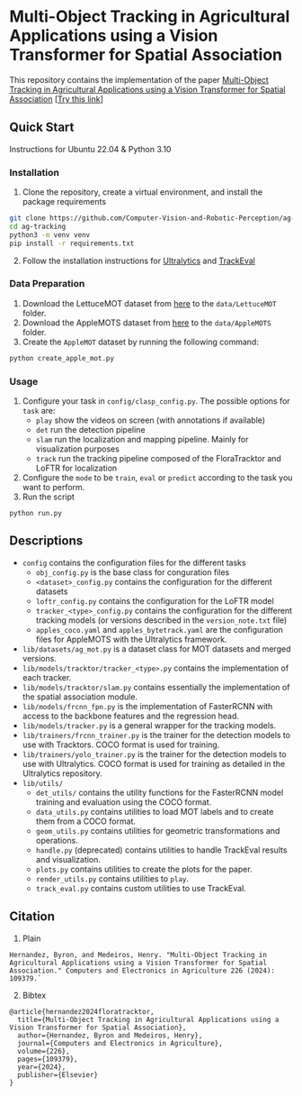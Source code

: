 # Multi-Object Tracking in Agricultural Applications using a Vision Transformer for Spatial Association
This repository contains the implementation of the paper [Multi-Object Tracking in Agricultural Applications using a Vision Transformer for Spatial Association](https://www.sciencedirect.com/science/article/pii/S0168169924007701) [[Try this link](https://authors.elsevier.com/a/1jlNacFCSbHSL)]

## Quick Start

Instructions for Ubuntu 22.04 & Python 3.10

### Installation
1. Clone the repository, create a virtual environment, and install the package requirements
```bash
git clone https://github.com/Computer-Vision-and-Robotic-Perception/ag-tracking.git
cd ag-tracking
python3 -m venv venv
pip install -r requirements.txt
```
2. Follow the installation instructions for [Ultralytics](https://github.com/ultralytics/ultralytics.git) and [TrackEval](https://github.com/JonathonLuiten/TrackEval.git)

### Data Preparation
1. Download the LettuceMOT dataset from [here](https://mega.nz/folder/LlgByZ6Z#wmLa-TQ8NYGkPrJjJ5BfQw) to the `data/LettuceMOT` folder.
2. Download the AppleMOTS dataset from [here](https://git.wur.nl/said-lab/rt-obj-tracking) to the `data/AppleMOTS` folder. 
3. Create the `AppleMOT` dataset by running the following command:
```bash
python create_apple_mot.py
```

### Usage
1. Configure your task in `config/clasp_config.py`. The possible options for `task` are: 
   - `play` show the videos on screen (with annotations if available)
   - `det` run the detection pipeline
   - `slam` run the localization and mapping pipeline. Mainly for visualization purposes
   - `track` run the tracking pipeline composed of the FloraTracktor and LoFTR for localization
2. Configure the `mode` to be `train`, `eval` or `predict` according to the task you want to perform.
3. Run the script
```
python run.py
```

## Descriptions
- `config` contains the configuration files for the different tasks
    - `obj_config.py` is the base class for conguration files
    - `<dataset>_config.py` contains the configuration for the different datasets
    - `loftr_config.py` contains the configuration for the LoFTR model
    - `tracker_<type>_config.py` contains the configuration for the different tracking models (or versions described in the `version_note.txt` file)
    - `apples_coco.yaml` and `apples_bytetrack.yaml` are the configuration files for AppleMOTS with the Ultralytics framework.
- `lib/datasets/ag_mot.py` is a dataset class for MOT datasets and merged versions.
- `lib/models/tracktor/tracker_<type>.py` contains the implementation of each tracker.
- `lib/models/tracktor/slam.py` contains essentially the implementation of the spatial association module.
- `lib/models/frcnn_fpn.py` is the implementation of FasterRCNN with access to the backbone features and the regression head.
- `lib/models/tracker.py` is a general wrapper for the tracking models.
- `lib/trainers/frcnn_trainer.py` is the trainer for the detection models to use with Tracktors. COCO format is used for training.
- `lib/trainers/yolo_trainer.py` is the trainer for the detection models to use with Ultralytics. COCO format is used for training as detailed in the Ultralytics repository.
- `lib/utils/` 
    - `det_utils/` contains the utility functions for the FasterRCNN model training and evaluation using the COCO format.
    - `data_utils.py` contains utilities to load MOT labels and to create them from a COCO format.
    - `geom_utils.py` contains utilities for geometric transformations and operations.
    - `handle.py` (deprecated) contains utilities to handle TrackEval results and visualization.
    - `plots.py` contains utilities to create the plots for the paper.
    - `render_utils.py` contains utilities to `play`.
    - `track_eval.py` contains custom utilities to use TrackEval.


## Citation
1. Plain
```
Hernandez, Byron, and Medeiros, Henry. "Multi-Object Tracking in Agricultural Applications using a Vision Transformer for Spatial Association." Computers and Electronics in Agriculture 226 (2024): 109379.`
```

2. Bibtex
```
@article{hernandez2024floratracktor,
  title={Multi-Object Tracking in Agricultural Applications using a Vision Transformer for Spatial Association},
  author={Hernandez, Byron and Medeiros, Henry},
  journal={Computers and Electronics in Agriculture},
  volume={226},
  pages={109379},
  year={2024},
  publisher={Elsevier}
}
```
